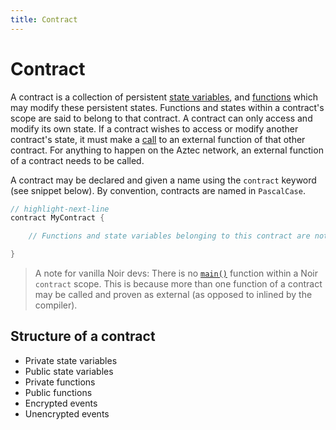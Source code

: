 ```yaml
---
title: Contract
---
```


# Contract

A contract is a collection of persistent [state variables](#state-variables), and [functions](#functions) which may modify these persistent states. Functions and states within a contract's scope are said to belong to that contract. A contract can only access and modify its own state. If a contract wishes to access or modify another contract's state, it must make a [call](#calling-functions) to an external function of that other contract. For anything to happen on the Aztec network, an external function of a contract needs to be called.

A contract may be declared and given a name using the `contract` keyword (see snippet below). By convention, contracts are named in `PascalCase`.

```rust title="contract keyword"
// highlight-next-line
contract MyContract {

    // Functions and state variables belonging to this contract are not shown here.

}
```

> A note for vanilla Noir devs: There is no [`main()`](https://noir-lang.org/getting_started/breakdown/#mainnr) function within a Noir `contract` scope. This is because more than one function of a contract may be called and proven as external (as opposed to inlined by the compiler).

## Structure of a contract

- Private state variables
- Public state variables
- Private functions
- Public functions
- Encrypted events
- Unencrypted events
